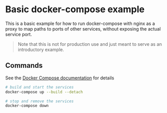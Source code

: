 # Basic docker-compose example

This is a basic example for how to run docker-compose with
nginx as a proxy to map paths to ports of other services,
without exposing the actual service port.

> Note that this is not for production use and just meant
> to serve as an introductory example.

## Commands

See the [Docker Compose documentation][docs] for details

```sh
# build and start the services
docker-compose up --build --detach
```

```sh
# stop and remove the services
docker-compose down
```

[docs]: https://docs.docker.com/compose/
